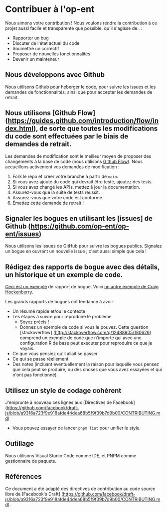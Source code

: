# Contribuer à l'op-ent

Nous aimons votre contribution ! Nous voulons rendre la contribution à ce projet aussi facile et transparente que possible, qu'il s'agisse de.. :

- Rapporter un bug
- Discuter de l'état actuel du code
- Soumettre un correctif
- Proposer de nouvelles fonctionnalités
- Devenir un mainteneur

## Nous développons avec Github

Nous utilisons Github pour héberger le code, pour suivre les issues et les demandes de fonctionnalités, ainsi que pour accepter les demandes de retrait.

## Nous utilisons [Github Flow] (https://guides.github.com/introduction/flow/index.html), de sorte que toutes les modifications du code sont effectuées par le biais de demandes de retrait.

Les demandes de modification sont le meilleur moyen de proposer des changements à la base de code (nous utilisons [Github Flow](https://guides.github.com/introduction/flow/index.html)). Nous accueillons activement vos demandes de modification :

1. Fork le repo et créer votre branche à partir de `main`.
2. Si vous avez ajouté du code qui devrait être testé, ajoutez des tests.
3. Si vous avez changé les APIs, mettez à jour la documentation.
4. Assurez-vous que la suite de tests réussit.
5. Assurez-vous que votre code est conforme.
6. Émettez cette demande de retrait !

## Signaler les bogues en utilisant les [issues] de Github (https://github.com/op-ent/op-ent/issues)

Nous utilisons les issues de GitHub pour suivre les bogues publics. Signalez un bogue en ouvrant un nouvelle issue ; c'est aussi simple que cela !

## Rédigez des rapports de bogue avec des détails, un historique et un exemple de code.

[Ceci est un exemple](http://stackoverflow.com/q/12488905/180626) de rapport de bogue. Voici [un autre exemple de Craig Hockenberry](http://www.openradar.me/11905408).

Les grands rapports de bogues ont tendance à avoir :

- Un résumé rapide et/ou le contexte
- Les étapes à suivre pour reproduire le problème
  - Soyez précis !
  - Donnez un exemple de code si vous le pouvez. Cette question [stackoverflow] (http://stackoverflow.com/q/12488905/180626) comprend un exemple de code que n'importe qui avec une configuration R de base peut exécuter pour reproduire ce que je voyais.
- Ce que vous pensiez qu'il allait se passer
- Ce qui se passe réellement
- Des notes (incluant éventuellement la raison pour laquelle vous pensez que cela peut se produire, ou des choses que vous avez essayées et qui n'ont pas fonctionné).

## Utilisez un style de codage cohérent

J'emprunte à nouveau ces lignes aux [Directives de Facebook] (https://github.com/facebook/draft-js/blob/a9316a723f9e918afde44dea68b5f9f39b7d9b00/CONTRIBUTING.md)

- Vous pouvez essayer de lancer `pnpm lint` pour unifier le style.

## Outillage

Nous utilisons Visual Studio Code comme IDE, et PNPM comme gestionnaire de paquets.

## Références

Ce document a été adapté des directives de contribution au code source libre de [Facebook's Draft] (https://github.com/facebook/draft-js/blob/a9316a723f9e918afde44dea68b5f9f39b7d9b00/CONTRIBUTING.md).
